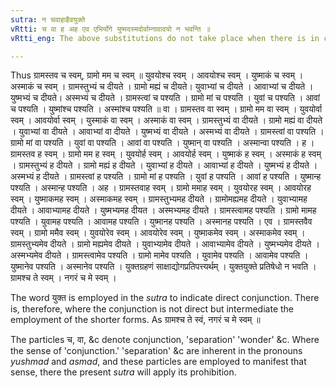 ```yaml
---
sutra: न चवाहाहैवयुक्ते
vRtti: च वा ह अह एव एभिर्योगे युष्मदस्मदोर्वाम्नावादयो न भवन्ति ॥
vRtti_eng: The above substitutions do not take place when there is in connection with the pronouns any of these:- च, 'and' वा, 'or' ह, '_oh_!' अह 'wonderful', or एव 'only'.

---
```

Thus ग्रामस्तव च स्वम्, ग्रामो मम च स्वम् ॥
युवयोश्च स्वम् । आवयोश्च स्वम् । युष्माकं च स्वम् । अस्माकं च स्वम् । ग्रामस्तुभ्यं च दीयते । ग्रामो मह्यं च दीयते। युवाभ्यां च दीयते । आवाभ्यां च दीयते । युष्मभ्यं च दीयते। अस्मभ्यं च दीयते । ग्रामस्त्वां च पश्यति । ग्रामो मां च पश्यति । युवां च पश्यति । आवां च पश्यति । युष्मांश्च पश्यति । अस्मांश्च पश्यति ॥ वा । ग्रामस्तव वा स्वम् । ग्रामो मम वा स्वम् । युवयोर्वा स्वम् । आवयोर्वा स्वम् । युस्माकं वा स्वम् । अस्माकं वा स्वम् । ग्रामस्तुभ्यं वा दीयते । ग्रामो मह्यं वा दीयते । युवाभ्यां वा दीयते । आवाभ्यां वा दीयते । युष्मभ्यं वा दीयते । अस्मभ्यं वा दीयते । ग्रामस्त्वां वा पश्यति । ग्रामो मां वा पश्यति । युवां वा पश्यति । आवां वा पश्यति । युष्मान् वा पश्यति । अस्मान्वा पश्यति । ह । ग्रामस्तव ह स्वम् । ग्रामो मम ह स्वम् । युवयोर्ह स्वम् । आवयोर्ह स्वम् । युष्माकं ह स्वम् । अस्माकं ह स्वम् । ग्रामस्तुभ्यं ह दीयते । ग्रामो मह्यं ह दीयते । युवाभ्यां ह दीयते । आवाभ्यां ह दीयते । युष्मभ्यं ह दीयते । अस्मभ्यं ह दीयते । ग्रामस्त्वां ह पश्यति । ग्रामो मां ह पश्यति । युवां ह पश्यति । आवां ह पश्यति । युष्मान्ह पश्यति । अस्मान्ह पश्यति । अह । ग्रामस्तवाह स्वम् । ग्रामो ममाह स्वम् । युवयोरह स्वम् । आवयोरह स्वम् । युष्माकमह स्वम् । अस्माकमह स्वम् । ग्रामस्तुभ्यमह दीयते । ग्रामोमह्यमह दीयते । युवाभ्यामह दीयते । आवाभ्यामह दीयते । युष्मभ्यमह दीयत । अस्मभ्यमह दीयते । ग्रामस्त्वामह पश्यति । ग्रामो मामह पश्यति । युवामह पश्यति । आवामह पश्यति । युष्मानह पश्यति । अस्मानह पश्यति । एव । ग्रामस्तवैव स्वम् । ग्रामो ममैव स्वम् । युवयोरेव स्वम् । आवयोरेव स्वम् । युष्माकमेव स्वम् । अस्माकमेव स्वम् । ग्रामस्तुभ्यमेव दीयते । ग्रामो मह्यमेव दीयते । युवाभ्यामेव दीयते । आवाभ्यामेव दीयते । युष्मभ्यमेव दीयते । अस्मभ्यमेव दीयते । ग्रामस्त्वामेव पश्यति । ग्रामो मामेव पश्यति । युवामेव पश्यति । आवामेव पश्यति । युष्मानेव पश्यति । अस्मानेव पश्यति । युक्तग्रहणं साक्षाद्योगप्रतिपत्त्यर्थम् । युक्तयुक्ते प्रतिषेधो न भवति । ग्रामश्च ते स्वम् । नगरं च मे स्वम् ।

The word युक्त is employed in the _sutra_ to indicate direct conjunction. There is, therefore, where the conjunction is not direct but intermediate the employment of the shorter forms. As ग्रामश्च ते स्वं, नगरं च मे स्वम् ॥

The particles च, वा, &c denote conjunction, 'separation' 'wonder' &c. Where the sense of 'conjunction.' 'separation' &c are inherent in the pronouns _yushmad_ and _asmad_, and these particles are employed to manifest that sense, there the present _sutra_ will apply its prohibition.